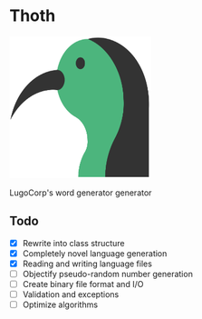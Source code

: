 # Thoth
<img src="thoth.svg" width="250" height="250"/>

LugoCorp's word generator generator

## Todo
- [x] Rewrite into class structure
- [x] Completely novel language generation
- [x] Reading and writing language files
- [ ] Objectify pseudo-random number generation
- [ ] Create binary file format and I/O
- [ ] Validation and exceptions
- [ ] Optimize algorithms
